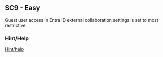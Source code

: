 ## SC9 - Easy

Guest user access in Entra ID external collaboration settings is set to most restrictive

### Hint/Help

[Hint/help](https://learn.microsoft.com/en-us/entra/identity/users/users-restrict-guest-permissions)
